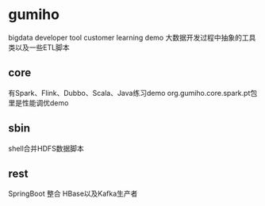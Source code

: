 # gumiho
bigdata developer tool
customer learning demo
大数据开发过程中抽象的工具类以及一些ETL脚本

## core
有Spark、Flink、Dubbo、Scala、Java练习demo
org.gumiho.core.spark.pt包里是性能调优demo
## sbin
shell合并HDFS数据脚本

## rest
SpringBoot 整合 HBase以及Kafka生产者